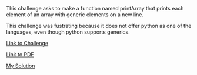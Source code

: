 This challenge asks to make a function named printArray that prints each element of an array with generic elements on a new line.

This challenge was fustrating because it does not offer python as one of the languages, even though python supports generics.

[Link to Challenge](https://www.hackerrank.com/challenges/30-queues-stacks/problem)

[Link to PDF](./30-generics-English.pdf)

[My Solution](./generics.py)

